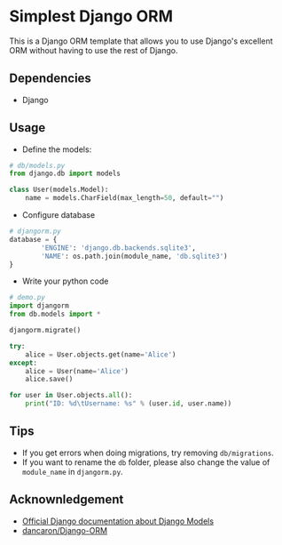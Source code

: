 Simplest Django ORM
====
This is a Django ORM template that allows you to use Django's excellent ORM without having to use the rest of Django.

Dependencies
----
* Django

Usage
----

* Define the models:
```python
# db/models.py
from django.db import models

class User(models.Model):
    name = models.CharField(max_length=50, default="")
```

* Configure database
```python
# djangorm.py
database = {
        'ENGINE': 'django.db.backends.sqlite3',
        'NAME': os.path.join(module_name, 'db.sqlite3')
}
```

* Write your python code
```python
# demo.py
import djangorm
from db.models import *

djangorm.migrate()

try:
    alice = User.objects.get(name='Alice')
except:
    alice = User(name='Alice')
    alice.save()

for user in User.objects.all():
    print("ID: %d\tUsername: %s" % (user.id, user.name))
```

Tips
----
* If you get errors when doing migrations, try removing `db/migrations`.
* If you want to rename the `db` folder, please also change the value of `module_name` in `djangorm.py`.

Acknownledgement
----
* [Official Django documentation about Django Models](https://docs.djangoproject.com/en/2.0/topics/db/models/)
* [dancaron/Django-ORM](https://github.com/dancaron/Django-ORM)
